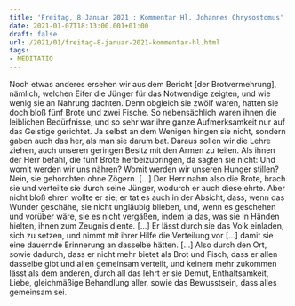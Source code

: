 ```yaml
---
title: 'Freitag, 8 Januar 2021 : Kommentar Hl. Johannes Chrysostomus'
date: 2021-01-07T18:13:00.001+01:00
draft: false
url: /2021/01/freitag-8-januar-2021-kommentar-hl.html
tags: 
- MEDITATIO
---
```


Noch etwas anderes ersehen wir aus dem Bericht \[der Brotvermehrung\], nämlich, welchen Eifer die Jünger für das Notwendige zeigten, und wie wenig sie an Nahrung dachten. Denn obgleich sie zwölf waren, hatten sie doch bloß fünf Brote und zwei Fische. So nebensächlich waren ihnen die leiblichen Bedürfnisse, und so sehr war ihre ganze Aufmerksamkeit nur auf das Geistige gerichtet. Ja selbst an dem Wenigen hingen sie nicht, sondern gaben auch das her, als man sie darum bat. Daraus sollen wir die Lehre ziehen, auch unseren geringen Besitz mit den Armen zu teilen. Als ihnen der Herr befahl, die fünf Brote herbeizubringen, da sagten sie nicht: Und womit werden wir uns nähren? Womit werden wir unseren Hunger stillen? Nein, sie gehorchten ohne Zögern. \[…\] Der Herr nahm also die Brote, brach sie und verteilte sie durch seine Jünger, wodurch er auch diese ehrte. Aber nicht bloß ehren wollte er sie; er tat es auch in der Absicht, dass, wenn das Wunder geschähe, sie nicht ungläubig blieben, und, wenn es geschehen und vorüber wäre, sie es nicht vergäßen, indem ja das, was sie in Händen hielten, ihnen zum Zeugnis diente. \[…\] Er lässt durch sie das Volk einladen, sich zu setzen, und nimmt mit ihrer Hilfe die Verteilung vor \[…\] damit sie eine dauernde Erinnerung an dasselbe hätten. \[…\] Also durch den Ort, sowie dadurch, dass er nicht mehr bietet als Brot und Fisch, dass er allen dasselbe gibt und allen gemeinsam verteilt, und keinem mehr zukommen lässt als dem anderen, durch all das lehrt er sie Demut, Enthaltsamkeit, Liebe, gleichmäßige Behandlung aller, sowie das Bewusstsein, dass alles gemeinsam sei.